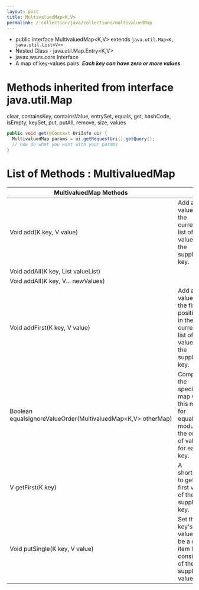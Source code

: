 ```yaml
---
layout: post
title: MultivaluedMap<K,V>
permalink: /:collection/java/collections/multivaluedMap
---
```


* public interface MultivaluedMap<K,V> extends `java.util.Map<K, java.util.List<V>>`
* Nested Class - java.util.Map.Entry<K,V> 
* javax.ws.rs.core Interface
* A map of key-values pairs. ***Each key can have zero or more values***.

# Methods inherited from interface java.util.Map
clear, containsKey, containsValue, entrySet, equals, get, hashCode, isEmpty, keySet, put, putAll, remove, size, values

```java
public void get(@Context UriInfo ui) {
  MultivaluedMap params = ui.getRequestUri().getQuery();
  // now do what you want with your params
}
```

# List of Methods : MultivaluedMap

|MultivaluedMap Methods||
|---|---|
|Void add(K key, V value)       |Add a value to the current list of values for the supplied key.
|Void addAll(K key, List<V> valueList)||
|Void addAll(K key, V... newValues)||
|Void addFirst(K key, V value)  |Add a value to the first position in the current list of values for the supplied key.
|Boolean equalsIgnoreValueOrder(MultivaluedMap<K,V> otherMap)|Compare the specified map with this map for equality modulo the order of values for each key.|
|V getFirst(K key)              |A shortcut to get the first value of the supplied key.
|Void putSingle(K key, V value) |Set the key's value to be a one item list consisting of the supplied value.
